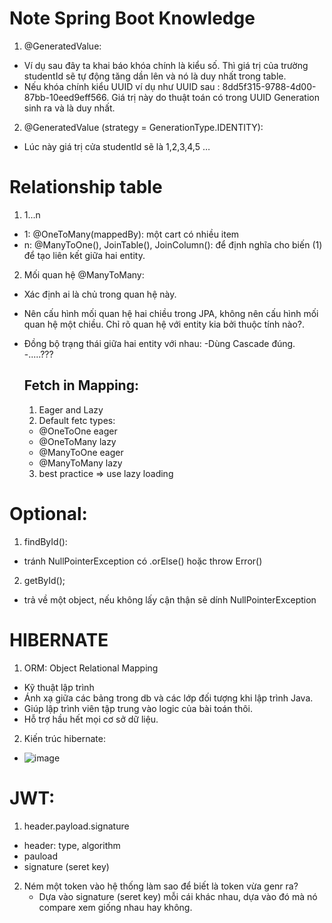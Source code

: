 # Note Spring Boot Knowledge

1. @GeneratedValue:
* Ví dụ sau đây ta khai báo khóa chính là kiểu số. Thì giá trị của trường studentId sẽ tự động tăng dần lên và nó là duy nhất trong table.
* Nếu khóa chính kiểu UUID ví dụ như UUID sau : 8dd5f315-9788-4d00-87bb-10eed9eff566. Giá trị này do thuật toán có trong UUID Generation sinh ra và là duy nhất.

2. @GeneratedValue (strategy = GenerationType.IDENTITY):
* Lúc này giá trị cửa studentId sẽ là 1,2,3,4,5 …

# Relationship table
1. 1...n
* 1: @OneToMany(mappedBy): một cart có nhiều item
* n: @ManyToOne(), JoinTable(), JoinColumn(): để định nghĩa cho biến (1) để tạo liên kết giữa hai entity.

2. Mối quan hệ @ManyToMany:
* Xác định ai là chủ trong quan hệ này.
* Nên cấu hình mối quan hệ hai chiều trong JPA, không nên cấu hình mối quan hệ một chiều. Chỉ rõ quan hệ với entity kia bởi thuộc tính nào?.
* Đồng bộ trạng thái giữa hai entity với nhau:
  -Dùng Cascade đúng.
  -.....???
  
  ## Fetch in Mapping:
   1. Eager and Lazy
   2. Default fetc types:
    + @OneToOne eager
    + @OneToMany lazy
    + @ManyToOne eager
    + @ManyToMany lazy
   3. best practice => use lazy loading

# Optional:
1. findById():
* tránh NullPointerException có .orElse() hoặc throw Error()

2. getById();
* trả về một object, nếu không lấy cận thận sẽ dính NullPointerException



# HIBERNATE

1. ORM: Object Relational Mapping
  * Kỹ thuật lập trình
  * Ánh xạ giữa các bảng trong db và các lớp đối tượng khi lập trình Java.
  * Giúp lập trình viên tập trung vào logic của bài toán thôi.
  * Hỗ trợ hầu hết mọi cơ sở dữ liệu.
  
2. Kiến trúc hibernate:
  * ![image](https://user-images.githubusercontent.com/56450869/194739596-59e4f154-b23f-441d-ba66-314dc2103044.png)
  
  
  
  
  
# JWT:
 1. header.payload.signature
  * header: type, algorithm
  * pauload
  * signature (seret key)
 2. Ném một token vào hệ thống làm sao để biết là token vừa genr ra?
    * Dựa vào signature (seret key) mỗi cái khác nhau, dựa vào đó mà nó compare xem giống nhau hay không.
  
  
